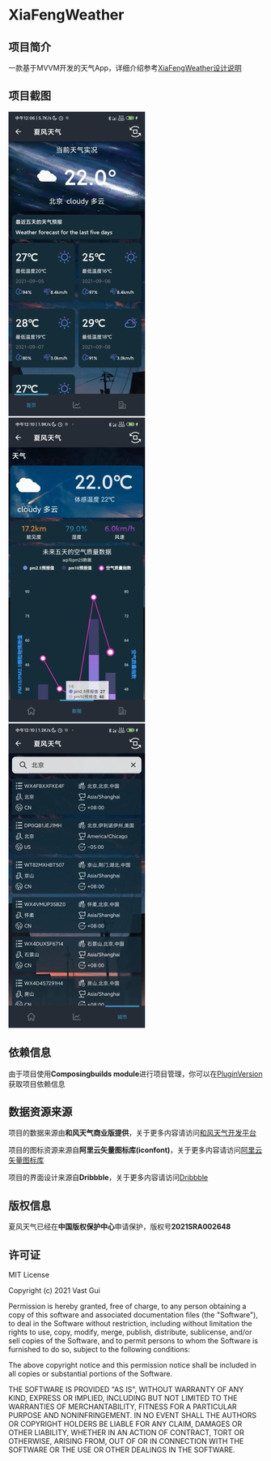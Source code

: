 # XiaFengWeather

## 项目简介

一款基于MVVM开发的天气App，详细介绍参考[XiaFengWeather设计说明](https://github.com/SakurajimaMaii/XiaFengWeather/blob/master/doc/%E5%A4%8F%E9%A3%8E%E5%A4%A9%E6%B0%94%E8%BD%AF%E4%BB%B6V1.0%E8%AF%B4%E6%98%8E%E4%B9%A6.pdf)

## 项目截图

![HomeScreenShot](https://github.com/SakurajimaMaii/XiaFengWeather/blob/master/img/HomeScreenShot.jpg)
![DataScreenShot](https://github.com/SakurajimaMaii/XiaFengWeather/blob/master/img/DataScreenShot.jpg)
![CityScreenShot](https://github.com/SakurajimaMaii/XiaFengWeather/blob/master/img/CityScreenShot.jpg)

## 依赖信息

由于项目使用**Composingbuilds module**进行项目管理，你可以在[PluginVersion](https://github.com/SakurajimaMaii/PluginVersion)获取项目依赖信息

## 数据资源来源

项目的数据来源由**和风天气商业版提供**，关于更多内容请访问[和风天气开发平台](https://dev.qweather.com/)

项目的图标资源来源自**阿里云矢量图标库(iconfont)**，关于更多内容请访问[阿里云矢量图标库](https://www.iconfont.cn)

项目的界面设计来源自**Dribbble**，关于更多内容请访问[Dribbble](https://dribbble.com/)

## 版权信息

夏风天气已经在**中国版权保护中心**申请保护，版权号**2021SRA002648**

## 许可证

MIT License

Copyright (c) 2021 Vast Gui

Permission is hereby granted, free of charge, to any person obtaining a copy
of this software and associated documentation files (the "Software"), to deal
in the Software without restriction, including without limitation the rights
to use, copy, modify, merge, publish, distribute, sublicense, and/or sell
copies of the Software, and to permit persons to whom the Software is
furnished to do so, subject to the following conditions:

The above copyright notice and this permission notice shall be included in all
copies or substantial portions of the Software.

THE SOFTWARE IS PROVIDED "AS IS", WITHOUT WARRANTY OF ANY KIND, EXPRESS OR
IMPLIED, INCLUDING BUT NOT LIMITED TO THE WARRANTIES OF MERCHANTABILITY,
FITNESS FOR A PARTICULAR PURPOSE AND NONINFRINGEMENT. IN NO EVENT SHALL THE
AUTHORS OR COPYRIGHT HOLDERS BE LIABLE FOR ANY CLAIM, DAMAGES OR OTHER
LIABILITY, WHETHER IN AN ACTION OF CONTRACT, TORT OR OTHERWISE, ARISING FROM,
OUT OF OR IN CONNECTION WITH THE SOFTWARE OR THE USE OR OTHER DEALINGS IN THE
SOFTWARE.
